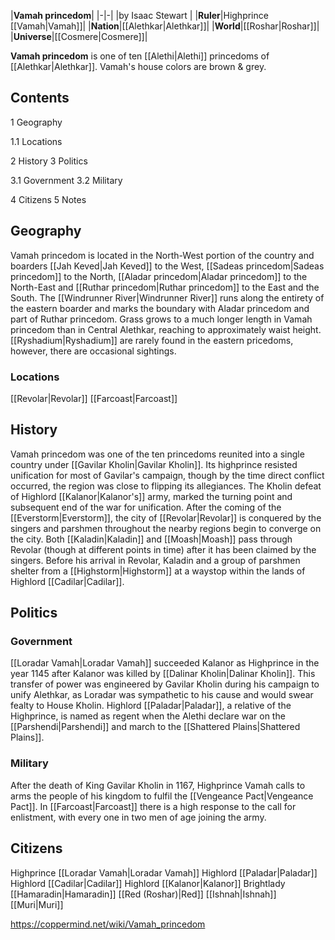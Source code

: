 |**Vamah princedom**|
|-|-|
|by  Isaac Stewart |
|**Ruler**|Highprince [[Vamah\|Vamah]]|
|**Nation**|[[Alethkar\|Alethkar]]|
|**World**|[[Roshar\|Roshar]]|
|**Universe**|[[Cosmere\|Cosmere]]|

**Vamah princedom** is one of ten [[Alethi\|Alethi]] princedoms of [[Alethkar\|Alethkar]]. Vamah's house colors are brown & grey.

## Contents

1 Geography

1.1 Locations


2 History
3 Politics

3.1 Government
3.2 Military


4 Citizens
5 Notes


## Geography
Vamah princedom is located in the North-West portion of the country and boarders [[Jah Keved\|Jah Keved]] to the West, [[Sadeas princedom\|Sadeas princedom]] to the North, [[Aladar princedom\|Aladar princedom]] to the North-East and [[Ruthar princedom\|Ruthar princedom]] to the East and the South. The [[Windrunner River\|Windrunner River]] runs along the entirety of the eastern boarder and marks the boundary with Aladar princedom and part of Ruthar princedom. Grass grows to a much longer length in Vamah princedom than in Central Alethkar, reaching to approximately waist height. [[Ryshadium\|Ryshadium]] are rarely found in the eastern pricedoms, however, there are occasional sightings.

### Locations
[[Revolar\|Revolar]]
[[Farcoast\|Farcoast]]
## History
Vamah princedom was one of the ten princedoms reunited into a single country under [[Gavilar Kholin\|Gavilar Kholin]]. Its highprince resisted unification for most of Gavilar's campaign, though by the time direct conflict occurred, the region was close to flipping its allegiances. The Kholin defeat of Highlord [[Kalanor\|Kalanor's]] army, marked the turning point and subsequent end of the war for unification.
After the coming of the [[Everstorm\|Everstorm]], the city of [[Revolar\|Revolar]] is conquered by the singers and parshmen throughout the nearby regions begin to converge on the city. Both [[Kaladin\|Kaladin]] and [[Moash\|Moash]] pass through Revolar (though at different points in time) after it has been claimed by the singers. Before his arrival in Revolar, Kaladin and a group of parshmen shelter from a [[Highstorm\|Highstorm]] at a waystop within the lands of Highlord [[Cadilar\|Cadilar]].

## Politics
### Government
[[Loradar Vamah\|Loradar Vamah]] succeeded Kalanor as Highprince in the year 1145 after Kalanor was killed by [[Dalinar Kholin\|Dalinar Kholin]]. This transfer of power was engineered by Gavilar Kholin during his campaign to unify Alethkar, as Loradar was sympathetic to his cause and would swear fealty to House Kholin. Highlord [[Paladar\|Paladar]], a relative of the Highprince, is named as regent when the Alethi declare war on the [[Parshendi\|Parshendi]] and march to the [[Shattered Plains\|Shattered Plains]].

### Military
After the death of King Gavilar Kholin in 1167, Highprince Vamah calls to arms the people of his kingdom to fulfil the [[Vengeance Pact\|Vengeance Pact]]. In [[Farcoast\|Farcoast]] there is a high response to the call for enlistment, with every one in two men of age joining the army.

## Citizens
Highprince [[Loradar Vamah\|Loradar Vamah]]
Highlord [[Paladar\|Paladar]]
Highlord [[Cadilar\|Cadilar]]
Highlord [[Kalanor\|Kalanor]]
Brightlady [[Hamaradin\|Hamaradin]]
[[Red (Roshar)\|Red]]
[[Ishnah\|Ishnah]]
[[Muri\|Muri]]


https://coppermind.net/wiki/Vamah_princedom